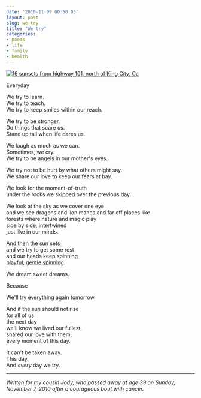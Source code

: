 ```yaml
---
date: '2010-11-09 00:50:05'
layout: post
slug: we-try
title: "We try"
categories:
- poems
- life
- family
- health
---
```


[![16 sunsets from highway 101, north of King City, Ca](http://farm5.static.flickr.com/4071/5156782095_c895acbd51_b.jpg)](http://www.flickr.com/photos/rknight/5156782095/)

Everyday  

We try to learn.  
We try to teach.  
We try to keep smiles within our reach.

We try to be stronger.  
Do things that scare us.  
Stand up tall when life dares us.

We laugh as much as we can.  
Sometimes, we cry.  
We try to be angels in our mother's eyes.

We try not to be hurt by what others might say.  
We share our love to keep our fears at bay.

We look for the moment-of-truth  
under the rocks we skipped over the previous day.

We look at the sky as we cover one eye  
and we see dragons and lion manes and far off places like  
forests where nature and magic play  
side by side, intertwined  
just like in our minds.

And then the sun sets  
and we try to get some rest  
and our heads keep spinning  
[playful, gentle spinning](http://www.youtube.com/watch?v=KP2Wlp4mabo).

We dream sweet dreams.

Because

We'll try everything again tomorrow.

And if the sun should not rise  
for all of us  
the next day  
we'll know we lived our fullest,  
shared our love with them,  
every moment of this day.

It can't be taken away.  
This day.  
And _every_ day we try.

***

_Written for my cousin Jody, who passed away at age 39 on Sunday, November 7, 2010 after a courageous bout with cancer._